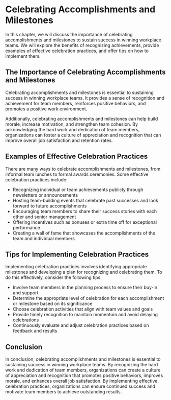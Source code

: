Celebrating Accomplishments and Milestones
=========================================================================

In this chapter, we will discuss the importance of celebrating accomplishments and milestones to sustain success in winning workplace teams. We will explore the benefits of recognizing achievements, provide examples of effective celebration practices, and offer tips on how to implement them.

The Importance of Celebrating Accomplishments and Milestones
------------------------------------------------------------

Celebrating accomplishments and milestones is essential to sustaining success in winning workplace teams. It provides a sense of recognition and achievement for team members, reinforces positive behaviors, and promotes a positive work environment.

Additionally, celebrating accomplishments and milestones can help build morale, increase motivation, and strengthen team cohesion. By acknowledging the hard work and dedication of team members, organizations can foster a culture of appreciation and recognition that can improve overall job satisfaction and retention rates.

Examples of Effective Celebration Practices
-------------------------------------------

There are many ways to celebrate accomplishments and milestones, from informal team lunches to formal awards ceremonies. Some effective celebration practices include:

* Recognizing individual or team achievements publicly through newsletters or announcements
* Hosting team-building events that celebrate past successes and look forward to future accomplishments
* Encouraging team members to share their success stories with each other and senior management
* Offering incentives such as bonuses or extra time off for exceptional performance
* Creating a wall of fame that showcases the accomplishments of the team and individual members

Tips for Implementing Celebration Practices
-------------------------------------------

Implementing celebration practices involves identifying appropriate milestones and developing a plan for recognizing and celebrating them. To do this effectively, consider the following tips:

* Involve team members in the planning process to ensure their buy-in and support
* Determine the appropriate level of celebration for each accomplishment or milestone based on its significance
* Choose celebration activities that align with team values and goals
* Provide timely recognition to maintain momentum and avoid delaying celebrations
* Continuously evaluate and adjust celebration practices based on feedback and results

Conclusion
----------

In conclusion, celebrating accomplishments and milestones is essential to sustaining success in winning workplace teams. By recognizing the hard work and dedication of team members, organizations can create a culture of appreciation and recognition that promotes positive behaviors, improves morale, and enhances overall job satisfaction. By implementing effective celebration practices, organizations can ensure continued success and motivate team members to achieve outstanding results.
